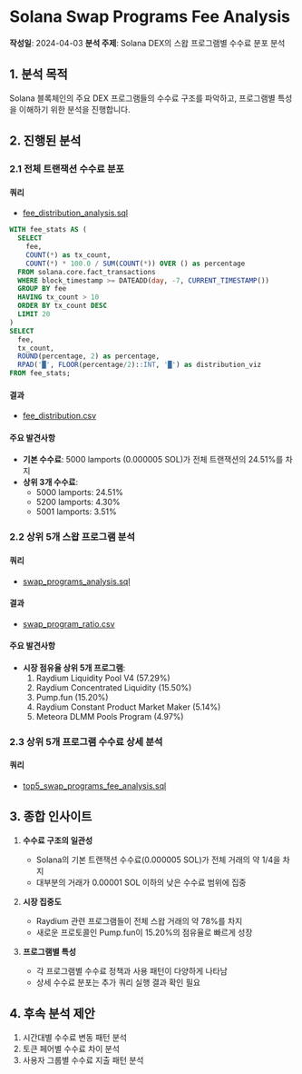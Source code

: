 # Solana Swap Programs Fee Analysis

**작성일**: 2024-04-03
**분석 주제**: Solana DEX의 스왑 프로그램별 수수료 분포 분석

## 1. 분석 목적

Solana 블록체인의 주요 DEX 프로그램들의 수수료 구조를 파악하고, 프로그램별 특성을 이해하기 위한 분석을 진행합니다.

## 2. 진행된 분석

### 2.1 전체 트랜잭션 수수료 분포

#### 쿼리
- [fee_distribution_analysis.sql](../../queries/fee_distribution_analysis.sql)
```sql
WITH fee_stats AS (
  SELECT 
    fee,
    COUNT(*) as tx_count,
    COUNT(*) * 100.0 / SUM(COUNT(*)) OVER () as percentage
  FROM solana.core.fact_transactions
  WHERE block_timestamp >= DATEADD(day, -7, CURRENT_TIMESTAMP())
  GROUP BY fee
  HAVING tx_count > 10
  ORDER BY tx_count DESC
  LIMIT 20
)
SELECT 
  fee,
  tx_count,
  ROUND(percentage, 2) as percentage,
  RPAD('█', FLOOR(percentage/2)::INT, '█') as distribution_viz
FROM fee_stats;
```

#### 결과
- [fee_distribution.csv](../../data/samples/solana/fee_distribution.csv)

#### 주요 발견사항
- **기본 수수료**: 5000 lamports (0.000005 SOL)가 전체 트랜잭션의 24.51%를 차지
- **상위 3개 수수료**:
  - 5000 lamports: 24.51%
  - 5200 lamports: 4.30%
  - 5001 lamports: 3.51%

### 2.2 상위 5개 스왑 프로그램 분석

#### 쿼리
- [swap_programs_analysis.sql](../../queries/swap_programs_analysis.sql)

#### 결과
- [swap_program_ratio.csv](../../data/samples/solana/swap_program_ratio.csv)

#### 주요 발견사항
- **시장 점유율 상위 5개 프로그램**:
  1. Raydium Liquidity Pool V4 (57.29%)
  2. Raydium Concentrated Liquidity (15.50%)
  3. Pump.fun (15.20%)
  4. Raydium Constant Product Market Maker (5.14%)
  5. Meteora DLMM Pools Program (4.97%)

### 2.3 상위 5개 프로그램 수수료 상세 분석

#### 쿼리
- [top5_swap_programs_fee_analysis.sql](../../queries/top5_swap_programs_fee_analysis.sql)

## 3. 종합 인사이트

1. **수수료 구조의 일관성**
   - Solana의 기본 트랜잭션 수수료(0.000005 SOL)가 전체 거래의 약 1/4을 차지
   - 대부분의 거래가 0.00001 SOL 이하의 낮은 수수료 범위에 집중

2. **시장 집중도**
   - Raydium 관련 프로그램들이 전체 스왑 거래의 약 78%를 차지
   - 새로운 프로토콜인 Pump.fun이 15.20%의 점유율로 빠르게 성장

3. **프로그램별 특성**
   - 각 프로그램별 수수료 정책과 사용 패턴이 다양하게 나타남
   - 상세 수수료 분포는 추가 쿼리 실행 결과 확인 필요

## 4. 후속 분석 제안

1. 시간대별 수수료 변동 패턴 분석
2. 토큰 페어별 수수료 차이 분석
3. 사용자 그룹별 수수료 지출 패턴 분석 